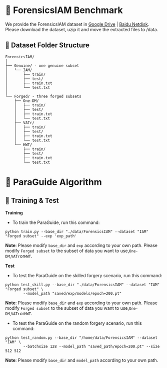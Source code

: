 # 🍔 ForensicsIAM Benchmark

  We provide the ForensicsIAM dataset in [Google Drive](https://drive.google.com/drive/folders/1vivXSekLLr06UA7pBdZFLzqOnUiSwhSV?usp=sharing) | [Baidu Netdisk](https://pan.baidu.com/s/1mSXgt3Q21CCdUGGjvcV4jA?pwd=ehn2). Please download the dataset, uzip it and move the extracted files to /data.

## 📂 Dataset Folder Structure
  ```
  ForensicsIAM/
  │
  ├── Genuine/ - one genuine subset  
  │   └── IAM/
  │       ├── train/
  │       ├── test/
  │       ├── train.txt
  │       └── test.txt
  │
  └── Forged/ - three forged subsets
      ├── One-DM/
      │   ├── train/
      │   ├── test/
      │   ├── train.txt
      │   └── test.txt
      ├── VATr/
      │   ├── train/
      │   ├── test/
      │   ├── train.txt
      │   └── test.txt
      └── HWT/
          ├── train/
          ├── test/
          ├── train.txt
          └── test.txt               
  ```


# 🤖 ParaGuide Algorithm

## 🚀 Training & Test
**Training**
- To train the ParaGuide, run this command:
```
python train.py --base_dir "./data/ForensicsIAM" --dataset "IAM" "Forged subset" --exp 'exp_path'
```
**Note**:
Please modify ``base_dir`` and ``exp`` according to your own path. Please modify ``Forged subset`` to the subset of data you want to use,``One-DM``,``VATr``or``HWT``.

**Test**
- To test the ParaGuide on the skilled forgery scenario, run this command:
```
python test_skill.py --base_dir "./data/ForensicsIAM" --dataset "IAM" "Forged subset" \
        --model_path "saved/exp/models/epoch=200.pt"
```
**Note**:
Please modify ``base_dir`` and ``exp`` according to your own path. Please modify ``Forged subset`` to the subset of data you want to use,``One-DM``,``VATr``or``HWT``.
- To test the ParaGuide on the random forgery scenario, run this command:
```
python test_random.py --base_dir "/home/data/ForensicsIAM" --dataset "IAM" \
        --batchsize 128 --model_path "saved_path/epoch=200.pt" --size 512 512
```
**Note**:
Please modify ``base_dir`` and ``model_path`` according to your own path. 